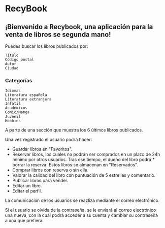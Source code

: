 # RecyBook

## ¡Bienvenido a Recybook, una aplicación para la venta de libros se segunda mano!

Puedes buscar los libros publicados por:

```
Título
Código postal
Autor
Ciudad
```

### Categorías

```
Idiomas
Literatura española
Literatura extranjera
Infatil
Académicos
Comic/Manga
Juvenil
Hobbies
```

A parte de una sección que muestra los 6 últimos libros publicados.

Una vez registrado el usuario podrá hacer:

- Guardar libros en "Favoritos".
- Reservar libros, los cuales no podrán ser comprados en un plazo de 24h mínimo por otros usuarios. Tras ese tiempo, el dueño del libro podrá \* borrar la reserva. Estos libros se almacenan en "Reservados".
- Comprar libros con reserva o sin ella.
- Valorar la calidad del libro con puntuación de 5 estrellas y comentario.
- Publicar libros para vender.
- Editar un libro.
- Editar el perfil.

La comunicación de los usuarios se reazliza mediante el correo electrónico.

Si el usuario se olvida de la contraseña, se le enviará al correo electrónico una nueva, con la cual podrá acceder a su cuenta y cambiar su contraseña a una que prefiera.
